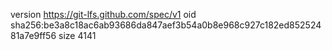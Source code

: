 version https://git-lfs.github.com/spec/v1
oid sha256:be3a8c18ac6ab93686da847aef3b54a0b8e968c927c182ed85252481a7e9ff56
size 4141
